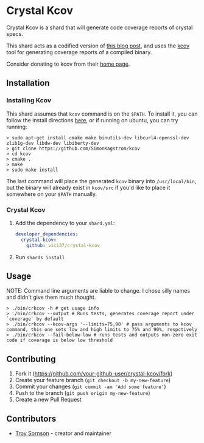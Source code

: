 # Crystal Kcov

Crystal Kcov is a shard that will generate code coverage reports of crystal specs.

This shard acts as a codified version of [this blog post](https://hannes.kaeufler.net/posts/measuring-code-coverage-in-crystal-with-kcov), and uses the [kcov](https://github.com/SimonKagstrom/kcov) tool for generating coverage reports of a compiled binary.

Consider donating to kcov from their [home page](https://simonkagstrom.github.io/kcov/).

## Installation

### Installing Kcov

This shard assumes that `kcov` command is on the `$PATH`. To install it, you can follow the install directions [here](https://github.com/SimonKagstrom/kcov/blob/master/INSTALL.md), or if running on ubuntu, you can try running:

```
> sudo apt-get install cmake make binutils-dev libcurl4-openssl-dev zlib1g-dev libdw-dev libiberty-dev
> git clone https://github.com/SimonKagstrom/kcov
> cd kcov
> cmake .
> make
> sudo make install
```

The last command will place the generated `kcov` binary into `/usr/local/bin`, but the binary will already exist in `kcov/src` if you'd like to place it somewhere on your `$PATH` manually.

### Crystal Kcov

1. Add the dependency to your `shard.yml`:

   ```yaml
   developer_dependencies:
     crystal-kcov:
       github: vici37/crystal-kcov
   ```

2. Run `shards install`

## Usage

NOTE: Command line arguments are liable to change. I chose silly names and didn't give them much thought.

```
> ./bin/crkcov -h # get usage info
> ./bin/crkcov --output # Runs tests, generates coverage report under `coverage` by default
> ./bin/crkcov --kcov-args '--limits=75,90' # pass arguments to kcov command, this one sets low and high limits to 75% and 90%, respctively
> ./bin/crkcov --fail-below-low # runs tests and outputs non-zero exit code if coverage is below low threshold
```

## Contributing

1. Fork it (<https://github.com/your-github-user/crystal-kcov/fork>)
2. Create your feature branch (`git checkout -b my-new-feature`)
3. Commit your changes (`git commit -am 'Add some feature'`)
4. Push to the branch (`git push origin my-new-feature`)
5. Create a new Pull Request

## Contributors

- [Troy Sornson](https://github.com/vici37) - creator and maintainer
